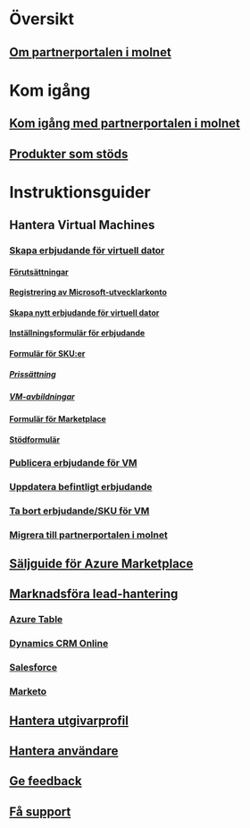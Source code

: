 # Översikt
## [Om partnerportalen i molnet](./cloud-partner-portal-what-is-the-cloud-partner-portal.md)

# Kom igång
## [Kom igång med partnerportalen i molnet](./cloud-partner-portal-getting-started-with-the-cloud-partner-portal.md)
## [Produkter som stöds](./Cloud-partner-portal-products-that-can-get-published-via-portal.md)

# Instruktionsguider
## Hantera Virtual Machines
### [Skapa erbjudande för virtuell dator](./cloud-partner-portal-publish-virtual-machine.md)
#### [Förutsättningar](./cloud-partner-portal-publish-virtual-machine.md#what-are-pre-requisites-for-publishing-a-vm)
#### [Registrering av Microsoft-utvecklarkonto](./cloud-partner-portal-dev-center-accounts-registration.md)
#### [Skapa nytt erbjudande för virtuell dator](./cloud-partner-portal-publish-virtual-machine.md#how-to-create-a-new-vm-offer)
#### [Inställningsformulär för erbjudande](./cloud-partner-portal-publish-virtual-machine.md#how-to-fill-out-the-offer-settings-form)
#### [Formulär för SKU:er](./cloud-partner-portal-publish-virtual-machine.md#how-to-create-skus)
##### [Prissättning](./cloud-partner-portal-publish-virtual-machine.md#pricing)
##### [VM-avbildningar](cloud-partner-portal-publish-virtual-machine.md#vm-images)
#### [Formulär för Marketplace](./cloud-partner-portal-publish-virtual-machine.md#marketplace-form)
#### [Stödformulär](cloud-partner-portal-publish-virtual-machine.md#support-form)
### [Publicera erbjudande för VM](./Cloud-partner-portal-make-offer-live-on-Azure-Marketplace.md)

### [Uppdatera befintligt erbjudande](./cloud-partner-portal-update-existing-offer.md)
### [Ta bort erbjudande/SKU för VM](./cloud-partner-portal-delete-an-offer.md)
### [Migrera till partnerportalen i molnet](./cloud-partner-portal-how-to-migrate-to-the-new-cloud-partner-portal.md)
## [Säljguide för Azure Marketplace](./cloud-partner-portal-seller-guide.md)

## [Marknadsföra lead-hantering](./cloud-partner-portal-marketing-lead-management.md)
### [Azure Table](./cloud-partner-portal-lead-management-instructions-azure-table.md)
### [Dynamics CRM Online](./cloud-partner-portal-lead-management-instructions-dynamics.md)
### [Salesforce](./cloud-partner-portal-lead-management-instructions-salesforce.md)
### [Marketo](./cloud-partner-portal-lead-management-instructions-marketo.md)

## [Hantera utgivarprofil](./cloud-partner-portal-manage-publisher-profile.md)
## [Hantera användare](./cloud-partner-portal-manage-users.md)
## [Ge feedback](./cloud-partner-portal-give-feedback.md)
## [Få support](./cloud-partner-portal-support-for-cloud-partner-portal.md)